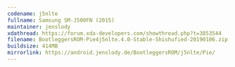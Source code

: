 ```yaml
---
codename: j5nlte
fullname: Samsung SM-J500FN (2015)
maintainer: jenslody
xdathread: https://forum.xda-developers.com/showthread.php?t=3853544
filename: BootleggersROM-Pie4j5nlte.4.0-Stable-Shishufied-20190106.zip
buildsize: 414MB
mirrorlink: https://android.jenslody.de/BootleggersROM/j5nlte/Pie/
---
```



